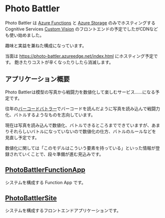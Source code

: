 # Photo Battler

Photo Battler は [Azure Functions](https://azure.microsoft.com/ja-jp/services/functions/) と
 [Azure Storage](https://azure.microsoft.com/ja-jp/services/storage/) のみでホスティングする
 Cognitive Services [Custom Vision](https://azure.microsoft.com/ja-jp/services/cognitive-services/custom-vision-service/) 
のフロントエンドの予定でしたがCDNなども使い始めました。

趣味と実益を兼ねた構成になっています。

当面は https://photo-battler.azureedge.net/index.html にホスティング予定です。
飽きたりコストが辛くなったりしたら消滅します。


## アプリケーション概要

Photo Battlerは模型の写真から戦闘力を数値化して楽しむサービス……になる予定です。

往年の[バーコードバトラー](https://ja.wikipedia.org/wiki/%E3%83%90%E3%83%BC%E3%82%B3%E3%83%BC%E3%83%89%E3%83%90%E3%83%88%E3%83%A9%E3%83%BC)でバーコードを読んだように写真を読み込んで戦闘力化、バトルするようなものを志向しています。

現在は写真を読み込んで数値化、バトルできるところまでできていますが、あまりそれらしいバトルになっていないので数値化の仕方、バトルのルールなどを見直し予定です。

数値化に関しては「このモデルはこういう要素を持っている」といった情報が登録されていくことで、段々準備が進む見込みです。


## [PhotoBattlerFunctionApp](./PhotoBattlerFunctionApp)

システムを構成する Function App です。


## [PhotoBattlerSite](./PhotoBattlerSite)

システムを構成するフロントエンドアプリケーションです。
